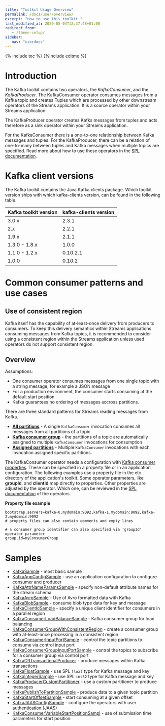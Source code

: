 ```yaml
---
title: "Toolkit Usage Overview"
permalink: /docs/user/overview/
excerpt: "How to use this toolkit."
last_modified_at: 2020-08-04T12:37:48+01:00
redirect_from:
   - /theme-setup/
sidebar:
   nav: "userdocs"
---
```

{% include toc %}
{%include editme %}

# Introduction
The Kafka toolkit contains two operators, the *KafkaConsumer*, and the *KafkaProducer*.
The KafkaConsumer operator consumes messages from a Kafka topic and creates Tuples which are processed by other downstream operators of the Streams application.
It is a source operator within your Streams application.

The KafkaProducer operator creates Kafka messages from tuples and acts therefore as a sink operator within your Streams application.

For the KafkaConsumer there is a one-to-one relationship between Kafka messages and tuples. For the KafkaProducer, there can be a relation of one-to-many between tuples and Kafka messages when multiple topics are specified.
Read more about how to use these operators in the [SPL documentation](https://ibmstreams.github.io/streamsx.kafka/docs/user/SPLDoc/).

# Kafka client versions
The Kafka toolkit contains the Java Kafka clients package. Which toolkit version ships with which kafka-clients version, can be found in the following table.

| Kafka toolkit version | kafka-clients version |
| --- | --- |
| 3.0.x | 2.3.1 |
| 2.x | 2.2.1 |
| 1.9.x | 2.1.1 |
| 1.3.0 - 1.8.x | 1.0.0 |
| 1.1.0 - 1.2.x | 0.10.2.1 |
| 1.0.0 | 0.10.2 |


# Common consumer patterns and use cases

## Use of consistent region

Kafka itself has the capability of at-least-once delivery from producers to consumers. To keep this delivery semantics within Streams applications consuming messages from Kafka topics, it is recommended to consider using a consistent region within the Streams application unless used operators do not support consistent region.

## Overview

Assumptions:
* One consumer operator consumes messages from one single topic with a string message, for example a JSON message
* For a production environment, the consumer starts consuming at the default start position
* Kafka guarantees no ordering of messages accross partitions.

There are three standard patterns for Streams reading messages from Kafka.
* [**All partitions**](https://ibmstreams.github.io/streamsx.kafka/docs/user/UsecaseAllPartitions/) - A single `KafkaConsumer` invocation consumes all messages from all partitions of a topic
* [**Kafka consumer group**](https://ibmstreams.github.io/streamsx.kafka/docs/user/UsecaseConsumerGroup/) - the partitions of a topic are automatically assigned to multiple `KafkaConsumer` invocations for consumption
* [**Assigned partitions**](https://ibmstreams.github.io/streamsx.kafka/docs/user/UsecaseAssignedPartitions/) - Multiple `KafkaConsumer` invocations with each invocation assigned specific partitions.

The KafkaConsumer operator needs a configuration with
[Kafka consumer properties](https://kafka.apache.org/documentation.html#consumerconfigs). These can be specified in a property file or in an application configuration. The following examples use a property file in the etc directory of the application's toolkit. Some operator parameters, like **groupId**, and **clientId** map directly to properties. Other properties are adjusted by the operator. Which one, can be reviewed in the [SPL documentation](https://ibmstreams.github.io/streamsx.kafka/docs/user/SPLDoc/) of the operators.

**Property file example**
```
bootstrap.servers=kafka-0.mydomain:9092,kafka-1.mydomain:9092,kafka-2.mydomain:9092
# property files can also contain comments and empty lines

# a consumer group identifier can also specified via 'groupId' operator parameter
group.id=myConsumerGroup
```

# Samples

* [KafkaSample](https://github.com/IBMStreams/streamsx.kafka/tree/develop/samples/KafkaSample) - most basic sample
* [KafkaAppConfigSample](https://github.com/IBMStreams/streamsx.kafka/tree/develop/samples/KafkaAppConfigSample) - use an application configuration to configure consumer and producer
* [KafkaAttrNameParamsSample](https://github.com/IBMStreams/streamsx.kafka/tree/develop/samples/KafkaAttrNameParamsSample) - specify non-default attribute names for the stream schema
* [KafkaAvroSample](https://github.com/IBMStreams/streamsx.kafka/tree/develop/samples/KafkaAvroSample) - Use of Avro formatted data with Kafka
* [KafkaBlobSample](https://github.com/IBMStreams/streamsx.kafka/tree/develop/samples/KafkaBlobSample) - consume blob type data for key and message
* [KafkaClientIdSample](https://github.com/IBMStreams/streamsx.kafka/tree/develop/samples/KafkaClientIdSample) - specify a unique client identifier for consumers in a parallel region
* [KafkaConsumerLoadBalanceSample](https://github.com/IBMStreams/streamsx.kafka/tree/develop/samples/KafkaConsumerLoadBalanceSample) - Kafka consumer group for load balancing
* [KafkaConsumerGroupWithConsistentRegion](https://github.com/IBMStreams/streamsx.kafka/tree/develop/samples/KafkaConsumerGroupWithConsistentRegion) - create a consumer group with at-least-once processing in a consistent region
* [KafkaConsumerInputPortSample](https://github.com/IBMStreams/streamsx.kafka/tree/develop/samples/KafkaConsumerInputPortSample) - control the topic partitions to consume via control input port
* [KafkaConsumerGroupInputPortSample](https://github.com/IBMStreams/streamsx.kafka/tree/develop/samples/KafkaConsumerGroupInputPortSample) - control the topics to subscribe for a consumer group via control port
* [KafkaCRTransactionalProducer](https://github.com/IBMStreams/streamsx.kafka/tree/develop/samples/KafkaCRTransactionalProducer) - produce messages within Kafka transactions
* [KafkaFloatSample](https://github.com/IBMStreams/streamsx.kafka/tree/develop/samples/KafkaFloatSample) - use SPL `float` type for Kafka message and key
* [KafkaIntegerSample](https://github.com/IBMStreams/streamsx.kafka/tree/develop/samples/KafkaIntegerSample) - use SPL `int32` type for Kafka message and key
* [KafkaProducerCustomPartitioner](https://github.com/IBMStreams/streamsx.kafka/tree/develop/samples/KafkaProducerCustomPartitioner) - use a custom partitioner to produce messages
* [KafkaPublishToPartitionSample](https://github.com/IBMStreams/streamsx.kafka/tree/develop/samples/KafkaPublishToPartitionSample) - produce data to a given topic partition
* [KafkaStartOffsetSample](https://github.com/IBMStreams/streamsx.kafka/tree/develop/samples/KafkaStartOffsetSample) - start consuming at a given offset
* [KafkaJAASConfigSample](https://github.com/IBMStreams/streamsx.kafka/tree/develop/samples/KafkaJAASConfigSample) - configure the operators with user authentication (JAAS)
* [KafkaConsumerVariableStartPositionSampl](https://github.com/IBMStreams/streamsx.kafka/tree/develop/samples/KafkaConsumerVariableStartPositionSample) - use of submission time parameters for start position